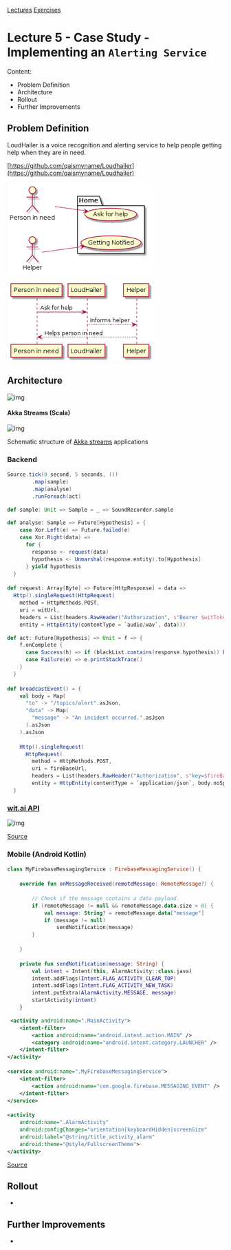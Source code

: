 [Lectures](../../README.md#school-lectures)
[Exercises](./exercise/README.md)

# Lecture 5 -  Case Study - Implementing an `Alerting Service`

Content:
- Problem Definition
- Architecture
- Rollout
- Further Improvements

## Problem Definition
LoudHailer is a voice recognition and alerting service to help people getting help when they are in need.

[https://github.com/qaismyname/Loudhailer](https://github.com/qaismyname/Loudhailer)

![img](../../bin/dist/loudhailer_use_case.png)

![img](../../bin/dist/loudhailer_sequence.png)

## Architecture

![img](https://camo.githubusercontent.com/0f21dc953520f91fea19254b0bb76c4ec8a4d87d/687474703a2f2f692e696d6775722e636f6d2f43765767526c306c2e706e67)

#### Akka Streams (Scala)

![img](https://www.oreilly.com/library/view/scala-reactive-programming/9781787288645/assets/187aad22-ce43-4a6e-87a6-9ff1499d5e58.png)

Schematic structure of [Akka streams](https://doc.akka.io/docs/akka/current/stream/index.html) applications 

### Backend

```Scala
Source.tick(0 second, 5 seconds, ())
        .map(sample)
        .map(analyse)
        .runForeach(act)
```

```Scala
def sample: Unit => Sample = _ => SoundRecorder.sample
```

```Scala
def analyse: Sample => Future[Hypothesis] = {
    case Xor.Left(e) => Future.failed(e)
    case Xor.Right(data) =>
      for {
        response <- request(data)
        hypothesis <- Unmarshal(response.entity).to[Hypothesis]
      } yield hypothesis
  }
  
def request: Array[Byte] => Future[HttpResponse] = data =>
  Http().singleRequest(HttpRequest(
    method = HttpMethods.POST,
    uri = witUrl,
    headers = List(headers.RawHeader("Authorization", s"Bearer $witToken")),
    entity = HttpEntity(contentType = `audio/wav`, data)))
```

```Scala
def act: Future[Hypothesis] => Unit = f => {
    f.onComplete {
      case Success(h) => if (blackList.contains(response.hypothesis)) broadcastEvent()
      case Failure(e) => e.printStackTrace()
    }
  }
  
def broadcastEvent() = {
    val body = Map(
      "to" -> "/topics/alert".asJson,
      "data" -> Map(
        "message" -> "An incident occurred.".asJson
      ).asJson
    ).asJson

    Http().singleRequest(
      HttpRequest(
        method = HttpMethods.POST,
        uri = fireBaseUrl,
        headers = List(headers.RawHeader("Authorization", s"key=$fireBaseToken")),
        entity = HttpEntity(contentType = `application/json`, body.noSpaces)))
  }
```

### [wit.ai API](https://wit.ai/docs/http/20200513/#post__speech_link)

![img](https://user-images.githubusercontent.com/3501767/98281518-279f2600-1f9d-11eb-8401-9957a50b6745.png)

[Source](https://github.com/qaismyname/Loudhailer/blob/master/voice-recognition-stream/src/main/scala/github/qabbasi/loudhailer/SoundRecorder.scala)

### Mobile (Android Kotlin)

```Kotlin
class MyFirebaseMessagingService : FirebaseMessagingService() {

    override fun onMessageReceived(remoteMessage: RemoteMessage?) {

        // Check if the message contains a data payload.
        if (remoteMessage != null && remoteMessage.data.size > 0) {
            val message: String? = remoteMessage.data["message"]
            if (message != null)
                sendNotification(message)
        }

    }

    private fun sendNotification(message: String) {
        val intent = Intent(this, AlarmActivity::class.java)
        intent.addFlags(Intent.FLAG_ACTIVITY_CLEAR_TOP)
        intent.addFlags(Intent.FLAG_ACTIVITY_NEW_TASK)
        intent.putExtra(AlarmActivity.MESSAGE, message)
        startActivity(intent)
    }
```

```xml
 <activity android:name=".MainActivity">
    <intent-filter>
        <action android:name="android.intent.action.MAIN" />
        <category android:name="android.intent.category.LAUNCHER" />
    </intent-filter>
</activity>

<service android:name=".MyFirebaseMessagingService">
    <intent-filter>
        <action android:name="com.google.firebase.MESSAGING_EVENT" />
    </intent-filter>
</service>

<activity
    android:name=".AlarmActivity"
    android:configChanges="orientation|keyboardHidden|screenSize"
    android:label="@string/title_activity_alarm"
    android:theme="@style/FullscreenTheme">
</activity>
```

[Source](https://github.com/qaismyname/Loudhailer/blob/master/LoudHailerClient/app/src/main/AndroidManifest.xml)

## Rollout

-

## Further Improvements

-
